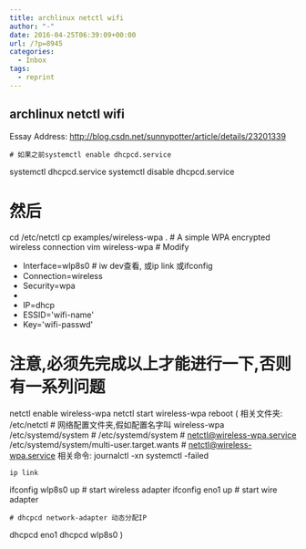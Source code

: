 ```yaml
---
title: archlinux netctl wifi
author: "-"
date: 2016-04-25T06:39:09+00:00
url: /?p=8945
categories:
  - Inbox
tags:
  - reprint
---
```

## archlinux netctl wifi

Essay Address: <http://blog.csdn.net/sunnypotter/article/details/23201339>
  
    # 如果之前systemctl enable dhcpcd.service
 systemctl dhcpcd.service
 systemctl disable dhcpcd.service

# 然后

 cd /etc/netctl
 cp examples/wireless-wpa .    # A simple WPA encrypted wireless connection
 vim wireless-wpa    # Modify

+ Interface=wlp8s0 # iw dev查看, 或ip link 或ifconfig
+ Connection=wireless
+ Security=wpa
+
+ IP=dhcp
+ ESSID='wifi-name'
+ Key='wifi-passwd'

# 注意,必须先完成以上才能进行一下,否则有一系列问题

 netctl enable wireless-wpa
 netctl start wireless-wpa
 reboot
 (
 相关文件夹: /etc/netctl # 网络配置文件夹,假如配置名字叫 wireless-wpa
 /etc/systemd/system #
 /etc/systemd/system  # netctl@wireless-wpa.service
 /etc/systemd/system/multi-user.target.wants # netctl@wireless-wpa.service
 相关命令:
 journalctl -xn
 systemctl -failed
  
    ip link
 ifconfig wlp8s0 up  # start wireless adapter
 ifconfig eno1 up # start wire adapter
  
    # dhcpcd network-adapter 动态分配IP
 dhcpcd eno1
 dhcpcd wlp8s0
 )
  